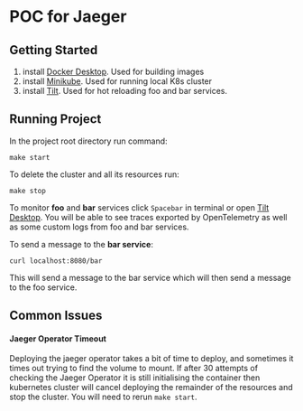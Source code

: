 # POC for Jaeger
## Getting Started
1. install [Docker Desktop](https://www.docker.com/products/docker-desktop/). Used for building images
2. install [Minikube](https://minikube.sigs.k8s.io/docs/start/). Used for running local K8s cluster
3. install [Tilt](https://tilt.dev). Used for hot reloading foo and bar services.

## Running Project
In the project root directory run command:
```text
make start
```
To delete the cluster and all its resources run:
```text
make stop
```

To monitor **foo** and **bar** services click `Spacebar` in terminal or open [Tilt Desktop](http://localhost:10350/).
You will be able to see traces exported by OpenTelemetry as well as some custom logs from foo and bar services.

To send a message to the **bar service**:
```text
curl localhost:8080/bar
```
This will send a message to the bar service which will then send a message to the foo service.

## Common Issues
#### Jaeger Operator Timeout
Deploying the jaeger operator takes a bit of time to deploy, and sometimes it times out trying to find the volume to mount. If after
30 attempts of checking the Jaeger Operator it is still initialising the container then kubernetes cluster will cancel deploying the
remainder of the resources and stop the cluster. You will need to rerun `make start`.


